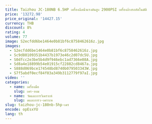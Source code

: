 ```yaml
---
title: Taizhou JC-180NB 6.5HP เครื่องฉีดน้ําแรงดันสูง 2900PSI เครื่องล้างรถอัตโนมัติ
price: '13272.98'
price_original: '14427.15'
currency: THB
discount: 8%
rating: 4
volume: 77
image: S2ecfdd6be1464e0b81bf6c8758462616z.jpg
images:
  - S2ecfdd6be1464e0b81bf6c8758462616z.jpg
  - Sc9d80109351b4437b1973e46c2d07dc5U.jpg
  - S0dfcc2e3be5b4d9f946ebc1ad7366e08A.jpg
  - Sd8a4e18899b54e01915cf22882cd8467a.jpg
  - S888d069bce174548bd8740b079503343W.jpg
  - S7f5abdf0ecf84f03a349b3112779f97aI.jpg
video: ''
categories:
  - name: เครื่องมือ
    slug: เคร-องม
  - name: วัดและการวิเคราะห์
    slug: ดและการว-เคราะห
slug: taizhou-jc-180nb-5hp-เคร
encode: opEsxYU
lang: th
---
```

  